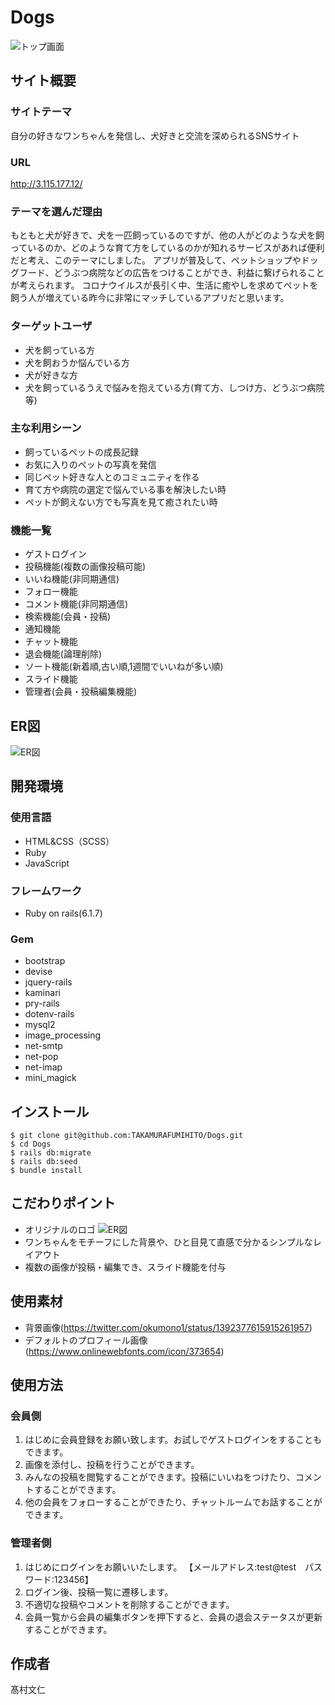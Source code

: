 # Dogs
![トップ画面](top.png)

## サイト概要

### サイトテーマ
自分の好きなワンちゃんを発信し、犬好きと交流を深められるSNSサイト

### URL
http://3.115.177.12/

### テーマを選んだ理由
もともと犬が好きで、犬を一匹飼っているのですが、他の人がどのような犬を飼っているのか、どのような育て方をしているのかが知れるサービスがあれば便利だと考え、このテーマにしました。
アプリが普及して、ペットショップやドッグフード、どうぶつ病院などの広告をつけることができ、利益に繋げられることが考えられます。
コロナウイルスが長引く中、生活に癒やしを求めてペットを飼う人が増えている昨今に非常にマッチしているアプリだと思います。

### ターゲットユーザ
- 犬を飼っている方
- 犬を飼おうか悩んでいる方
- 犬が好きな方
- 犬を飼っているうえで悩みを抱えている方(育て方、しつけ方、どうぶつ病院等)

### 主な利用シーン
- 飼っているペットの成長記録
- お気に入りのペットの写真を発信
- 同じペット好きな人とのコミュニティを作る
- 育て方や病院の選定で悩んでいる事を解決したい時
- ペットが飼えない方でも写真を見て癒されたい時

### 機能一覧
- ゲストログイン
- 投稿機能(複数の画像投稿可能)
- いいね機能(非同期通信)
- フォロー機能
- コメント機能(非同期通信)
- 検索機能(会員・投稿)
- 通知機能
- チャット機能
- 退会機能(論理削除)
- ソート機能(新着順,古い順,1週間でいいねが多い順)
- スライド機能
- 管理者(会員・投稿編集機能)

## ER図
![ER図](ER-image.png)

## 開発環境

### 使用言語
- HTML&CSS（SCSS）
- Ruby
- JavaScript

### フレームワーク
- Ruby on rails(6.1.7)

### Gem
- bootstrap
- devise
- jquery-rails
- kaminari
- pry-rails
- dotenv-rails
- mysql2
- image_processing
- net-smtp
- net-pop
- net-imap
- mini_magick

## インストール
~~~
$ git clone git@github.com:TAKAMURAFUMIHITO/Dogs.git
$ cd Dogs
$ rails db:migrate
$ rails db:seed
$ bundle install
~~~

## こだわりポイント
- オリジナルのロゴ
![ER図](Dogs-logo2.PNG)
- ワンちゃんをモチーフにした背景や、ひと目見て直感で分かるシンプルなレイアウト
- 複数の画像が投稿・編集でき、スライド機能を付与

## 使用素材
- 背景画像(https://twitter.com/okumono1/status/1392377615915261957)
- デフォルトのプロフィール画像(https://www.onlinewebfonts.com/icon/373654)

## 使用方法

### 会員側
1. はじめに会員登録をお願い致します。お試しでゲストログインをすることもできます。
2. 画像を添付し、投稿を行うことができます。  
3. みんなの投稿を閲覧することができます。投稿にいいねをつけたり、コメントすることができます。
4. 他の会員をフォローすることができたり、チャットルームでお話することができます。

### 管理者側
1. はじめにログインをお願いいたします。 【メールアドレス:test@test　パスワード:123456】
2. ログイン後、投稿一覧に遷移します。  
3. 不適切な投稿やコメントを削除することができます。
4. 会員一覧から会員の編集ボタンを押下すると、会員の退会ステータスが更新することができます。

## 作成者
髙村文仁